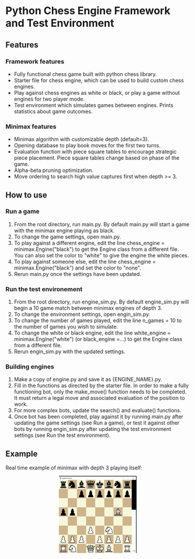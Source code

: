 # Python Chess Engine Framework and Test Environment

## Features
### Framework features
- Fully functional chess game built with python chess library.
- Starter file for chess engine, which can be used to build custom chess engines.
- Play against chess engines as white or black, or play a game without engines for two player mode.
- Test environment which simulates games between engines. Prints statistics about game outcomes.
  
### Minimax features
- Minimax algorithm with customizable depth (default=3).
- Opening database to play book moves for the first two turns.
- Evaluation function with piece square tables to encourage strategic piece placement. Piece square tables change based on phase of the game.
- Alpha-beta pruning optimization.
- Move ordering to search high value captures first when depth >= 3.

## How to use
### Run a game
1. From the root directory, run main.py. By default main.py will start a game with the minimax engine playing as black.
2. To change the game settings, open main.py.
3. To play against a different engine, edit the line chess_engine = minimax.Engine("black") to get the Engine class from a different file. You can also set the color to "white" to give the engine the white pieces.
4. To play against someone else, edit the line chess_engine = minimax.Engine("black") and set the color to "none".
5. Rerun main.py once the settings have been updated.
   
### Run the test environement
1. From the root directory, run engine_sim.py. By default engine_sim.py will begin a 10 game match between minimax engines of depth 3.
2. To change the environment settings, open engin_sim.py.
3. To change the number of games played, edit the line n_games = 10 to the number of games you wish to simulate.
4. To change the white or black engine, edit the line white_engine = minimax.Engine("white") (or black_engine =...) to get the Engine class from a different file.
5. Rerun engin_sim.py with the updated settings.

### Building engines
1. Make a copy of engine.py and save it as {ENGINE_NAME}.py.
2. Fill in the functions as directed by the starter file. In order to make a fully functioning bot, only the make_move() function needs to be completed. It must return a legal move and associated evaluation of the position to work.
3. For more complex bots, update the search() and evaluate() functions.
4. Once bot has been completed, play against it by running main.py after updating the game settings (see Run a game), or test it against other bots by running engin_sim.py after updating the test environment settings (see Run the test environment).

## Example
Real time example of minimax with depth 3 playing itself:
<p align="center">
<img src = 'https://github.com/dylanh05/pyChess-Engine-Framework/blob/main/python-chess-engine.gif' alt="animated">
</p>
